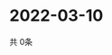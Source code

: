 # 2022-03-10
  共 0条

  <!-- BEGIN -->
  <!-- 最后更新时间Thu Mar 10 2022 10:05:47 GMT+0000 (Coordinated Universal Time) -->
  
  <!-- END -->
  
  